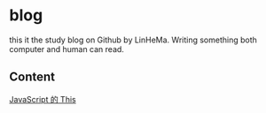 # blog
this it the study blog on Github by LinHeMa.
Writing something both computer and human can read.

## Content
[JavaScript 的 This](https://github.com/LinHeMa/blog/issues/1)

